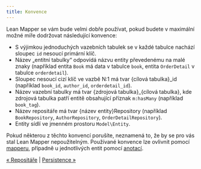 ```yaml
---
title: Konvence
---
```


Lean Mapper se vám bude velmi dobře používat, pokud budete v maximální možné míře dodržovat následující konvence:

* S výjimkou jednoduchých vazebních tabulek se v každé tabulce nachází sloupec `id` nesoucí primární klíč.
* Název „entitní tabulky“ odpovídá názvu entity převedenému na malé znaky (například entita `Book` má data v tabulce `book`, entita `OrderDetail` v tabulce `orderdetail`).
* Sloupec nesoucí cizí klíč ve vazbě N:1 má tvar {cílová tabulka}_id (například `book_id`, `author_id`, `orderdetail_id`).
* Název vazební tabulky má tvar {zdrojová tabulka}_{cílová tabulka}, kde zdrojová tabulka patří entitě obsahující příznak `m:hasMany` (například `book_tag`).
* Název repositáře má tvar {název entity}Repository (například `BookRepository`, `AuthorRepository`, `OrderDetailRepository`).
* Entity sídlí ve jmenném prostoru `Model\Entity`.

Pokud některou z těchto konvencí porušíte, neznamená to, že by se pro vás stal Lean Mapper nepoužitelným. Používané konvence lze ovlivnit pomocí [mapperu](/cs/docs/mapper/), případně u jednotlivých entit pomocí [anotací](/cs/docs/entity/#toc-definice-pomoci-anotaci).


[« Repositáře](/cs/docs/repositare/) | [Persistence »](/cs/docs/persistence/)
